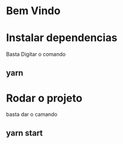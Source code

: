 # Bem Vindo

# Instalar dependencias

Basta Digitar o comando 

## yarn 

# Rodar o projeto

basta dar o camando 

 ## yarn start 
